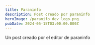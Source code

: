 ```yaml
---
title: Paraninfo
description: Post creado por paraninfo
heroImage: /paranifo_dev_logo.png
pubDate: 2024-05-15T03:00:00.000Z
---
```


Un post creado por el editor de paraninfo
